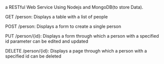 a RESTful Web Service Using Nodejs and MongoDB(to store Data).

GET /person: Displays a table with a list of people

POST /person: Displays a form to create a single person

PUT /person/{id}: Displays a form through which a person with a specified id parameter can be edited and updated

DELETE /person/{id}: Displays a page through which a person with a specified id can be deleted
